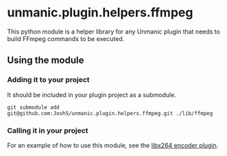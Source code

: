 # unmanic.plugin.helpers.ffmpeg

This python module is a helper library for any Unmanic plugin that needs to build FFmpeg commands to be executed.


## Using the module

### Adding it to your project
It should be included in your plugin project as a submodule.

```
git submodule add git@github.com:Josh5/unmanic.plugin.helpers.ffmpeg.git ./lib/ffmpeg
```

### Calling it in your project
For an example of how to use this module, see the [libx264 encoder plugin](https://github.com/Josh5/unmanic.plugin.encoder_video_h264_libx264).
